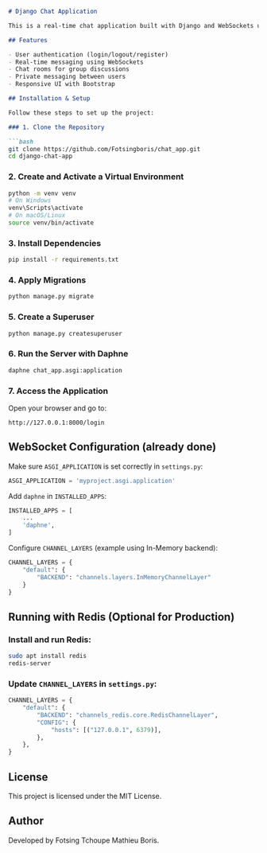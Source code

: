 ```markdown
# Django Chat Application

This is a real-time chat application built with Django and WebSockets using Django Channels.

## Features

- User authentication (login/logout/register)
- Real-time messaging using WebSockets
- Chat rooms for group discussions
- Private messaging between users
- Responsive UI with Bootstrap

## Installation & Setup

Follow these steps to set up the project:

### 1. Clone the Repository

```bash
git clone https://github.com/Fotsingboris/chat_app.git
cd django-chat-app
```

### 2. Create and Activate a Virtual Environment

```bash
python -m venv venv
# On Windows
venv\Scripts\activate
# On macOS/Linux
source venv/bin/activate
```

### 3. Install Dependencies

```bash
pip install -r requirements.txt
```

### 4. Apply Migrations

```bash
python manage.py migrate
```

### 5. Create a Superuser

```bash
python manage.py createsuperuser
```

### 6. Run the Server with Daphne

```bash
daphne chat_app.asgi:application
```

### 7. Access the Application

Open your browser and go to:

```
http://127.0.0.1:8000/login
```

## WebSocket Configuration (already done)

Make sure `ASGI_APPLICATION` is set correctly in `settings.py`:

```python
ASGI_APPLICATION = 'myproject.asgi.application'
```

Add `daphne` in `INSTALLED_APPS`:

```python
INSTALLED_APPS = [
    ...
    'daphne',
]
```

Configure `CHANNEL_LAYERS` (example using In-Memory backend):

```python
CHANNEL_LAYERS = {
    "default": {
        "BACKEND": "channels.layers.InMemoryChannelLayer"
    }
}
```

## Running with Redis (Optional for Production)

### Install and run Redis:

```bash
sudo apt install redis
redis-server
```

### Update `CHANNEL_LAYERS` in `settings.py`:

```python
CHANNEL_LAYERS = {
    "default": {
        "BACKEND": "channels_redis.core.RedisChannelLayer",
        "CONFIG": {
            "hosts": [("127.0.0.1", 6379)],
        },
    },
}
```

## License

This project is licensed under the MIT License.

## Author

Developed by Fotsing Tchoupe Mathieu Boris.
```